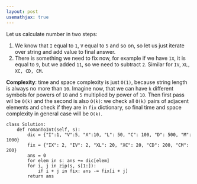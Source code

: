 ```yaml
---
layout: post
usemathjax: true
---
```


Let us calculate number in two steps:

1. We know that `I` equal to `1`, `V` equal to `5` and so on, so let us just iterate over string and add value to final answer.
2. There is something we need to fix now, for example if we have `IX`, it is equal to `9`, but we added `11`, so we need to subtract `2`. Similar for `IV`, `XL, XC, CD, CM`.

**Complexity**: time and space complexity is just `O(1)`, because string length is always no more than `10`. Imagine now, that we can have `k` different symbols for powers of `10` and `5` multiplied by power of `10`. Then first pass wil be `O(k)` and the second is also `O(k)`: we check all `O(k)` pairs of adjacent elements and check if they are in `fix` dictionary, so final time and space complexity in general case will be `O(k)`.

```
class Solution:
    def romanToInt(self, s):
        dic = {"I":1, "V":5, "X":10, "L": 50, "C": 100, "D": 500, "M": 1000}
        fix = {"IX": 2, "IV": 2, "XL": 20, "XC": 20, "CD": 200, "CM": 200}
        ans = 0
        for elem in s: ans += dic[elem]
        for i, j in zip(s, s[1:]):
            if i + j in fix: ans -= fix[i + j]
        return ans  
```